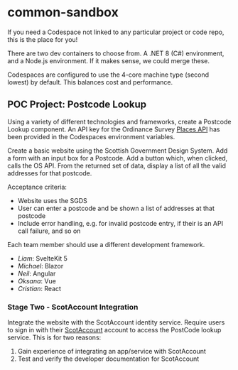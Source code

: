 # common-sandbox
If you need a Codespace not linked to any particular project or code repo, this is the place for you!

There are two dev containers to choose from. A .NET 8 (C#) environment, and a Node.js environment. If it makes sense, we could merge these.

Codespaces are configured to use the 4-core machine type (second lowest) by default. This balances cost and performance.


## POC Project: Postcode Lookup

Using a variety of different technologies and frameworks, create a Postcode Lookup component. An API key for the Ordinance Survey [Places API](https://osdatahub.os.uk/docs/places/overview) has been provided in the Codespaces environment variables.

Create a basic website using the Scottish Government Design System. Add a form with an input box for a Postcode. Add a button which, when clicked, calls the OS API. From the returned set of data, display a list of all the valid addresses for that postcode.

Acceptance criteria:

- Website uses the SGDS
- User can enter a postcode and be shown a list of addresses at that postcode
- Include error handling, e.g. for invalid postcode entry, if their is an API call failure, and so on

Each team member should use a different development framework.

- *Liam*: SvelteKit 5
- *Michael*: Blazor
- *Neil*: Angular
- *Oksana*: Vue
- *Cristian*: React

### Stage Two - ScotAccount Integration

Integrate the website with the ScotAccount identity service. Require users to sign in with their [ScotAccount](https://www.mygov.scot/scotaccount) account to access the PostCode lookup service. This is for two reasons:

1. Gain experience of integrating an app/service with ScotAccount
2. Test and verify the developer documentation for ScotAccount
